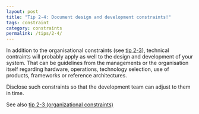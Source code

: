 ```yaml
---
layout: post
title: "Tip 2-4: Document design and development constraints!"
tags: constraint
category: constraints
permalink: /tips/2-4/
---
```


In addition to the organisational constraints (see [tip 2-3](/tips/2-3)),
technical contraints will probably
apply as well to the design and development of your system. That can be guidelines
from the managements or the organisation itself regarding hardware, operations,
technology selection, use of products, frameworks or reference architectures.

Disclose such constraints so that the development team can adjust to them in time.

See also [tip 2-3 (organizational constraints)](/tips/2-3)
